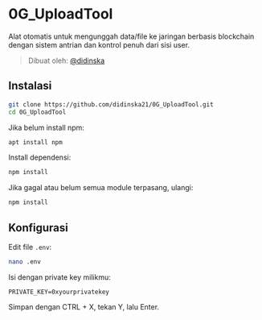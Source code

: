 # 0G_UploadTool

Alat otomatis untuk mengunggah data/file ke jaringan berbasis blockchain dengan sistem antrian dan kontrol penuh dari sisi user.

> Dibuat oleh: [@didinska](https://t.me/didinska)

## Instalasi

```bash
git clone https://github.com/didinska21/0G_UploadTool.git
cd 0G_UploadTool
```

Jika belum install npm:

```bash
apt install npm
```

Install dependensi:

```bash
npm install
```

Jika gagal atau belum semua module terpasang, ulangi:

```bash
npm install
```

## Konfigurasi

Edit file `.env`:

```bash
nano .env
```

Isi dengan private key milikmu:

```
PRIVATE_KEY=0xyourprivatekey
```

Simpan dengan CTRL + X, tekan Y, lalu Enter.
